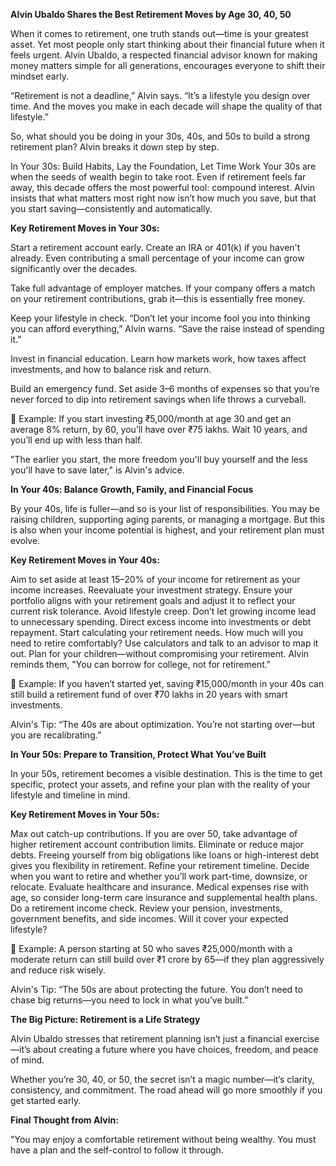 **Alvin Ubaldo Shares the Best Retirement Moves by Age 30, 40, 50**

When it comes to retirement, one truth stands out—time is your greatest asset. Yet most people only start thinking about their financial future when it feels urgent. Alvin Ubaldo, a respected financial advisor known for making money matters simple for all generations, encourages everyone to shift their mindset early.

“Retirement is not a deadline,” Alvin says. “It’s a lifestyle you design over time. And the moves you make in each decade will shape the quality of that lifestyle.”

So, what should you be doing in your 30s, 40s, and 50s to build a strong retirement plan? Alvin breaks it down step by step.

In Your 30s: Build Habits, Lay the Foundation, Let Time Work
Your 30s are when the seeds of wealth begin to take root. Even if retirement feels far away, this decade offers the most powerful tool: compound interest. Alvin insists that what matters most right now isn’t how much you save, but that you start saving—consistently and automatically.

**Key Retirement Moves in Your 30s:**

Start a retirement account early. Create an IRA or 401(k) if you haven't already. Even contributing a small percentage of your income can grow significantly over the decades.

Take full advantage of employer matches. If your company offers a match on your retirement contributions, grab it—this is essentially free money.

Keep your lifestyle in check. “Don’t let your income fool you into thinking you can afford everything,” Alvin warns. “Save the raise instead of spending it.”

Invest in financial education. Learn how markets work, how taxes affect investments, and how to balance risk and return.

Build an emergency fund. Set aside 3–6 months of expenses so that you’re never forced to dip into retirement savings when life throws a curveball.

📝 Example: If you start investing ₹5,000/month at age 30 and get an average 8% return, by 60, you’ll have over ₹75 lakhs. Wait 10 years, and you’ll end up with less than half.

"The earlier you start, the more freedom you'll buy yourself and the less you'll have to save later," is Alvin's advice.

**In Your 40s: Balance Growth, Family, and Financial Focus**

By your 40s, life is fuller—and so is your list of responsibilities. You may be raising children, supporting aging parents, or managing a mortgage. But this is also when your income potential is highest, and your retirement plan must evolve.

**Key Retirement Moves in Your 40s:**

Aim to set aside at least 15–20% of your income for retirement as your income increases.
Reevaluate your investment strategy. Ensure your portfolio aligns with your retirement goals and adjust it to reflect your current risk tolerance.
Avoid lifestyle creep. Don’t let growing income lead to unnecessary spending. Direct excess income into investments or debt repayment.
Start calculating your retirement needs. How much will you need to retire comfortably? Use calculators and talk to an advisor to map it out.
Plan for your children—without compromising your retirement. Alvin reminds them, "You can borrow for college, not for retirement."

📝 Example: If you haven’t started yet, saving ₹15,000/month in your 40s can still build a retirement fund of over ₹70 lakhs in 20 years with smart investments.

Alvin's Tip: “The 40s are about optimization. You’re not starting over—but you are recalibrating.”

**In Your 50s: Prepare to Transition, Protect What You’ve Built**

In your 50s, retirement becomes a visible destination. This is the time to get specific, protect your assets, and refine your plan with the reality of your lifestyle and timeline in mind.

**Key Retirement Moves in Your 50s:**

Max out catch-up contributions. If you are over 50, take advantage of higher retirement account contribution limits.
Eliminate or reduce major debts. Freeing yourself from big obligations like loans or high-interest debt gives you flexibility in retirement.
Refine your retirement timeline. Decide when you want to retire and whether you’ll work part-time, downsize, or relocate.
Evaluate healthcare and insurance. Medical expenses rise with age, so consider long-term care insurance and supplemental health plans.
Do a retirement income check. Review your pension, investments, government benefits, and side incomes. Will it cover your expected lifestyle?

📝 Example: A person starting at 50 who saves ₹25,000/month with a moderate return can still build over ₹1 crore by 65—if they plan aggressively and reduce risk wisely.

Alvin's Tip: “The 50s are about protecting the future. You don’t need to chase big returns—you need to lock in what you’ve built.”

**The Big Picture: Retirement is a Life Strategy**

Alvin Ubaldo stresses that retirement planning isn’t just a financial exercise—it’s about creating a future where you have choices, freedom, and peace of mind.

Whether you’re 30, 40, or 50, the secret isn’t a magic number—it’s clarity, consistency, and commitment. The road ahead will go more smoothly if you get started early.

**Final Thought from Alvin:**

"You may enjoy a comfortable retirement without being wealthy. You must have a plan and the self-control to follow it through.
